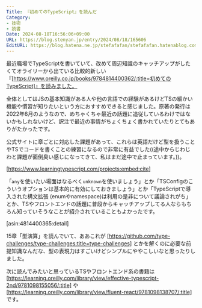 ```yaml
---
Title: 『初めてのTypeScript』を読んだ
Category:
- 技術
- 読書
Date: 2024-08-18T16:56:06+09:00
URL: https://blog.stenyan.jp/entry/2024/08/18/165606
EditURL: https://blog.hatena.ne.jp/stefafafan/stefafafan.hatenablog.com/atom/entry/6801883189130523031
---
```


最近職場でTypeScriptを書いていて、改めて周辺知識のキャッチアップがしたくてオライリーから出ている比較的新しい『[https://www.oreilly.co.jp/books/9784814400362/:title=初めてのTypeScript]』を読みました。

全体としてはJSの基本知識がある人や他の言語での経験があるけどTSの細かい機能や慣習が知りたいという方におすすめできると感じました。原著の発行は2022年6月のようなので、めちゃくちゃ最近の話題に追従しているわけではないかもしれないけど、訳注で最近の事情がちょくちょく書かれていたりとてもありがたかったです。

公式サイトに章ごとに対応した課題があって、これらは英語だけど型を扱うことやTSでコードを書くことの練習になるので非常に有益でした((途中からじわじわと課題が面倒臭い感じになってきて、私はまだ途中で止まっています。))。

[https://www.learningtypescript.com/projects:embed:cite]

「<code>any</code>を使いたい場面はなるべく<code>unknown</code>を使いましょう」とか「TSConfigのこういうオプションは基本的に有効にしておきましょう」とか「TypeScriptで導入された構文拡張 (enumやnamespace)は利用の是非について議論されがち」とか、TSやフロントエンドの話題に普段からキャッチアップしてる人ならもちろん知っていそうなことが紹介されていることもよかったです。

[asin:4814400365:detail]

15章「型演算」を読んでいて、ああこれが [https://github.com/type-challenges/type-challenges:title=type-challenges] とかを解くのに必要な前提知識なんだな、型の表現力はすごいけどシンプルにややこしいなと思ったりしました。

次に読んでみたいと思っているTSやフロントエンド系の書籍は [https://learning.oreilly.com/library/view/effective-typescript-2nd/9781098155056/:title] や [https://learning.oreilly.com/library/view/fluent-react/9781098138707/:title] です。
